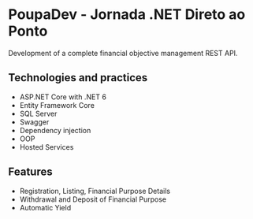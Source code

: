 # PoupaDev - Jornada .NET Direto ao Ponto

Development of a complete financial objective management REST API.

## Technologies and practices
- ASP.NET Core with .NET 6
- Entity Framework Core
- SQL Server
- Swagger
- Dependency injection
- OOP
- Hosted Services

## Features
- Registration, Listing, Financial Purpose Details
- Withdrawal and Deposit of Financial Purpose
- Automatic Yield
